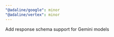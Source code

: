 ```yaml
---
"@adaline/google": minor
"@adaline/vertex": minor
---
```


Add response schema support for Gemini models
